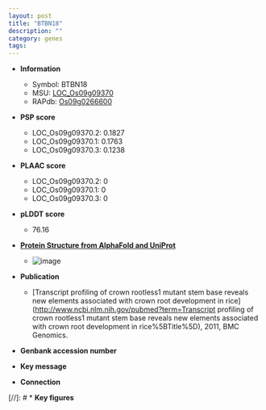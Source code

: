 ```yaml
---
layout: post
title: "BTBN18"
description: ""
category: genes
tags: 
---
```


* **Information**  
    + Symbol: BTBN18  
    + MSU: [LOC_Os09g09370](http://rice.plantbiology.msu.edu/cgi-bin/ORF_infopage.cgi?orf=LOC_Os09g09370)  
    + RAPdb: [Os09g0266600](http://rapdb.dna.affrc.go.jp/viewer/gbrowse_details/irgsp1?name=Os09g0266600)  

* **PSP score**  
    + LOC_Os09g09370.2: 0.1827 
    + LOC_Os09g09370.1: 0.1763 
    + LOC_Os09g09370.3: 0.1238 

* **PLAAC score**  
    + LOC_Os09g09370.2: 0 
    + LOC_Os09g09370.1: 0 
    + LOC_Os09g09370.3: 0 

* **pLDDT score**
    + 76.16

* **[Protein Structure from AlphaFold and UniProt](https://www.uniprot.org/uniprotkb/Q0J331/entry#structure)**
    + ![image](https://ricepsp.github.io/images/Q0/AF-Q0J331-F1.png)

* **Publication**  
    + [Transcript profiling of crown rootless1 mutant stem base reveals new elements associated with crown root development in rice](http://www.ncbi.nlm.nih.gov/pubmed?term=Transcript profiling of crown rootless1 mutant stem base reveals new elements associated with crown root development in rice%5BTitle%5D), 2011, BMC Genomics.

* **Genbank accession number**  

* **Key message**  

* **Connection**  

[//]: # * **Key figures**  


